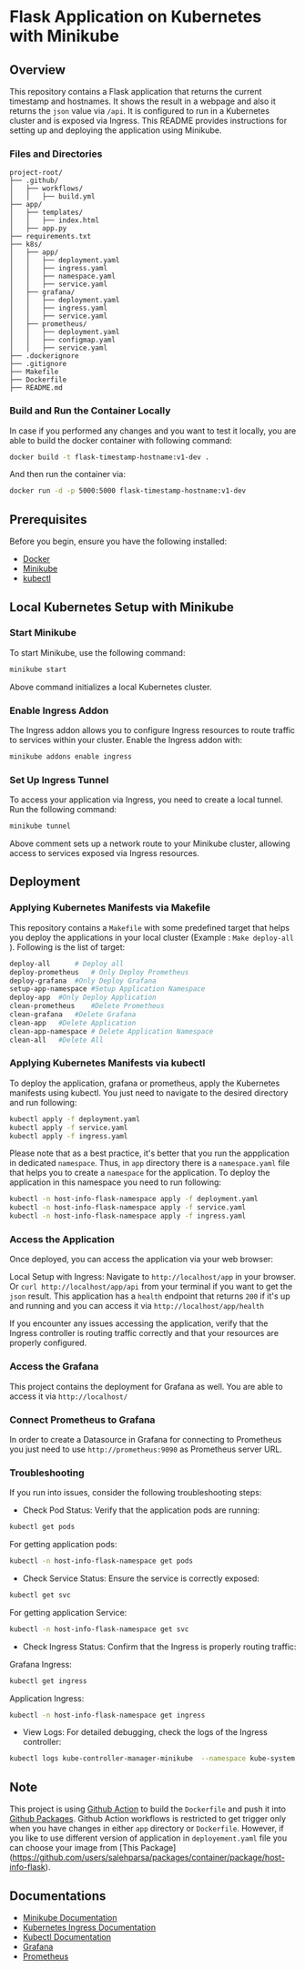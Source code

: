 # Flask Application on Kubernetes with Minikube

## Overview

This repository contains a Flask application that returns the current timestamp and hostnames. It shows the result in a webpage and also it returns the `json` value via `/api`. It is configured to run in a Kubernetes cluster and is exposed via Ingress. This README provides instructions for setting up and deploying the application using Minikube.

### Files and Directories

```
project-root/
├── .github/
│   ├── workflows/
│   │   ├── build.yml
├── app/
│   ├── templates/
│   │   ├── index.html
│   ├── app.py
├── requirements.txt
├── k8s/
│   ├── app/
│   │   ├── deployment.yaml
│   │   ├── ingress.yaml
│   │   ├── namespace.yaml
│   │   ├── service.yaml
│   ├── grafana/
│   │   ├── deployment.yaml
│   │   ├── ingress.yaml
│   │   ├── service.yaml
│   ├── prometheus/
│   │   ├── deployment.yaml
│   │   ├── configmap.yaml
│   │   ├── service.yaml
├── .dockerignore
├── .gitignore
├── Makefile
├── Dockerfile
├── README.md
```

### Build and Run the Container Locally

In case if you performed any changes and you want to test it locally, you are able to build the docker container with following command:

```sh
docker build -t flask-timestamp-hostname:v1-dev .
```
And then run the container via:

```sh
docker run -d -p 5000:5000 flask-timestamp-hostname:v1-dev
```

## Prerequisites

Before you begin, ensure you have the following installed:

- [Docker](https://docs.docker.com/get-docker/)
- [Minikube](https://minikube.sigs.k8s.io/docs/start/)
- [kubectl](https://kubernetes.io/docs/tasks/tools/install-kubectl/)

## Local Kubernetes Setup with Minikube

### Start Minikube

To start Minikube, use the following command:

```sh
minikube start
```

Above command initializes a local Kubernetes cluster.

### Enable Ingress Addon
The Ingress addon allows you to configure Ingress resources to route traffic to services within your cluster. Enable the Ingress addon with:


```sh
minikube addons enable ingress
```

### Set Up Ingress Tunnel

To access your application via Ingress, you need to create a local tunnel. Run the following command:

```sh
minikube tunnel
```

Above comment sets up a network route to your Minikube cluster, allowing access to services exposed via Ingress resources.


## Deployment

### Applying Kubernetes Manifests via Makefile

This repository contains a `Makefile` with some predefined target that helps you deploy the applications in your local cluster (Example : `Make deploy-all`
). Following is the list of target:

```sh
deploy-all      # Deploy all
deploy-prometheus   # Only Deploy Prometheus
deploy-grafana  #Only Deploy Grafana
setup-app-namespace #Setup Application Namespace
deploy-app  #Only Deploy Application
clean-prometheus    #Delete Prometheus
clean-grafana   #Delete Grafana
clean-app   #Delete Application
clean-app-namespace # Delete Application Namespace
clean-all   #Delete All
```

### Applying Kubernetes Manifests via kubectl

To deploy the application, grafana or prometheus, apply the Kubernetes manifests using kubectl. You just need to navigate to the desired directory and run following:

```sh
kubectl apply -f deployment.yaml
kubectl apply -f service.yaml
kubectl apply -f ingress.yaml
```

Please note that as a best practice, it's better that you run the appplication in dedicated `namespace`. Thus, in `app` directory there is a `namespace.yaml` file that helps you to create a `namespace` for the application. To deploy the application in this namespace you need to run following:

```sh
kubectl -n host-info-flask-namespace apply -f deployment.yaml
kubectl -n host-info-flask-namespace apply -f service.yaml
kubectl -n host-info-flask-namespace apply -f ingress.yaml
```

### Access the Application

Once deployed, you can access the application via your web browser:

Local Setup with Ingress: Navigate to `http://localhost/app` in your browser. Or `curl http://localhost/app/api` from your terminal if you want to get the `json` result. This application has a `health` endpoint that returns `200` if it's up and running and you can access it via `http://localhost/app/health`

If you encounter any issues accessing the application, verify that the Ingress controller is routing traffic correctly and that your resources are properly configured.

### Access the Grafana

This project contains the deployment for Grafana as well. You are able to access it via `http://localhost/`

### Connect Prometheus to Grafana

In order to create a Datasource in Grafana for connecting to Prometheus you just need to use `http://prometheus:9090` as Prometheus server URL.

### Troubleshooting

If you run into issues, consider the following troubleshooting steps:

* Check Pod Status: Verify that the application pods are running:
```sh
kubectl get pods
```

For getting application pods:

```sh
kubectl -n host-info-flask-namespace get pods
```

* Check Service Status: Ensure the service is correctly exposed:
```sh
kubectl get svc
```

For getting application Service:

```sh
kubectl -n host-info-flask-namespace get svc
```
* Check Ingress Status: Confirm that the Ingress is properly routing traffic:

Grafana Ingress:

```sh
kubectl get ingress
```
Application Ingress:
```sh
kubectl -n host-info-flask-namespace get ingress
```

* View Logs: For detailed debugging, check the logs of the Ingress controller:
```sh
kubectl logs kube-controller-manager-minikube  --namespace kube-system
```

## Note

This project is using [Github Action](https://docs.github.com/en/actions) to build the `Dockerfile` and push it into [Github Packages](https://github.com/features/packages). Github Action workflows is restricted to get trigger only when you have changes in either `app` directory or `Dockerfile`. However, if you like to use different version of application in `deployement.yaml` file you can choose your image from [This Package] (https://github.com/users/salehparsa/packages/container/package/host-info-flask).

## Documentations

- [Minikube Documentation](https://minikube.sigs.k8s.io/docs/handbook/)
- [Kubernetes Ingress Documentation](https://kubernetes.io/docs/concepts/services-networking/ingress/)
- [Kubectl Documentation](https://kubernetes.io/docs/reference/kubectl/)
- [Grafana](https://grafana.com/docs/grafana/latest/)
- [Prometheus](https://prometheus.io/docs/introduction/overview/)